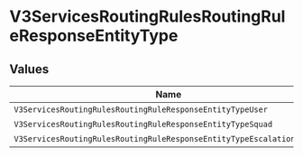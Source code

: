 # V3ServicesRoutingRulesRoutingRuleResponseEntityType


## Values

| Name                                                                  | Value                                                                 |
| --------------------------------------------------------------------- | --------------------------------------------------------------------- |
| `V3ServicesRoutingRulesRoutingRuleResponseEntityTypeUser`             | user                                                                  |
| `V3ServicesRoutingRulesRoutingRuleResponseEntityTypeSquad`            | squad                                                                 |
| `V3ServicesRoutingRulesRoutingRuleResponseEntityTypeEscalationPolicy` | escalation_policy                                                     |
